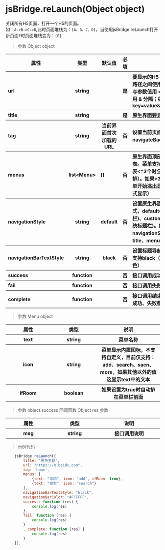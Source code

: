 # jsBridge.reLaunch(Object object)

 关闭所有H5页面，打开一个H5的页面。<br>
 如：`A->B->C->D`,此时页面堆栈为：`[A、B、C、D]`，当使用jsBridge.reLaunch打开新页面`F`时页面堆栈变为：`[F]`

 > 参数 Object object
<table>
    <thead>
    <tr>
        <th>属性</th>
        <th>类型</th>
        <th>默认值</th>
        <th>必填</th>
        <th>说明</th>
    </tr>
    </thead>
    <tbody>
    <tr>
        <th style="width: 100px;text-align:left">url</th>
        <th style="width: 100px;">string</th>
        <th style="width: 100px;"></th>
        <th style="width: 100px;">是</th>
        <th style="text-align:left">要显示的H5 URL地址。参数与路径之间使用 ? 分隔，参数键与参数值用 = 相连，不同参数用 & 分隔；如
            'path?key=value&key2=value2'
        </th>
    </tr>
    <tr>
        <th style="width: 100px;text-align:left">title</th>
        <th>string</th>
        <th></th>
        <th>是</th>
        <th style="text-align:left">原生界面要显示标题</th>
    </tr>
    <tr>
        <th style="width: 100px;text-align:left">tag</th>
        <th>string</th>
        <th>当前界面首次加载的URL</th>
        <th>否</th>
        <th style="text-align:left">设置当前页面的标签。通过navigateBack返回到指定界面</th>
    </tr>
    <tr style="width: 100px;text-align:left">
        <th>menus</th>
        <th>list&lt;Menu></th>
        <th>[]</th>
        <th>否</th>
        <th style="text-align:left">原生界面顶部导航栏右侧菜单列表。菜单支持多个，如果菜单列表<=3个时全部显示（排成一排）。如果>3个时，从第三个菜单开始溢出显示（即下拉列的方式显示）</th>
    </tr>
    <tr>
        <th style="width: 100px;text-align:left">navigationStyle</th>
        <th>string</th>
        <th>default</th>
        <th>否</th>
        <th style="text-align:left">
            设置原生界面标题导航栏的样式，default(默认，带系统标题栏)、custom(自定义，不带系统标题栏)。如果navigationStyle="custom"时title、menus 等字段无效
        </th>
    </tr >
    <tr>
        <th style="width: 100px;text-align:left">navigationBarTextStyle</th>
        <th>string</th>
        <th>black</th>
        <th>否</th>
        <th style="text-align:left">
            设置标题导航栏的字体样式，只支持black（黑色）、white（白色）
        </th>
    </tr>
    <tr>
        <th style="width: 100px;text-align:left">success</th>
        <th>function</th>
        <th> </th>
        <th>否</th>
        <th style="text-align:left">
            接口调用成功的回调函数
        </th>
    </tr>
    <tr>
        <th style="width: 100px;text-align:left">fail</th>
        <th>function</th>
        <th> </th>
        <th>否</th>
        <th style="text-align:left">
            接口调用失败的回调函数
        </th>
    </tr>
    <tr>
        <th style="width: 100px;text-align:left">complete</th>
        <th>function</th>
        <th> </th>
        <th>否</th>
        <th style="text-align:left">
            接口调用结束的回调函数（调用成功、失败都会执行）
        </th>
    </tr>
    </tbody>
</table>

> 参数 Menu object
<table>
    <thead>
    <tr>
        <th>属性</th>
        <th>类型</th>
        <th>说明</th>
    </tr>
    </thead>
    <tbody>
    <tr>
        <th style="width: 200px">text</th>
        <th style="width: 200px;">string</th>
        <th style="width: 300px;">
            菜单名称
        </th>
    </tr>
     <tr>
            <th style="width: 200px">icon</th>
            <th style="width: 200px;">string</th>
            <th style="width: 300px;">
                菜单显示内置图标，不支持自定义，目前仅支持：add、search、sacn、more，如果其他以外的值这显示text中的文本
            </th>
        </tr>
        <tr>
                    <th style="width: 200px">ifRoom</th>
                    <th style="width: 200px;">boolean</th>
                    <th style="width: 300px;">
                        如果设置为true时自动排在菜单栏前面
                    </th>
                </tr>
    </tbody>
</table>

> 参数 object.success 回调函数 Object res 参数

<table>
    <thead>
    <tr>
        <th>属性</th>
        <th>类型</th>
        <th>说明</th>
    </tr>
    </thead>
    <tbody>
    <tr>
        <th style="width: 200px">msg</th>
        <th style="width: 200px;">string</th>
        <th style="width: 300px;">
            接口调用说明
        </th>
    </tr>
    </tbody>
</table>

> 示例代码
```js
    jsBridge.reLaunch({
        title: "黑色主题",
        url: "https://m.baidu.com",
        tag: 'home',
        menus: [
            {text: "添加", icon: "add", ifRoom: true},
            {text: "搜索", icon: "search"}
        ],
        navigationBarTextStyle: "black",
        navigationBarColor: "#FFFFFF",
        success: function (res) {
            console.log(res)
        },
        fail: function (res) {
            console.log(res)
        }
        , complete: function (res) {
            console.log(res)
        }
    });
```
